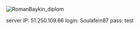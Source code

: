 ![RomanBaykin_diplom](https://github.com/RomanBaykin/foodgram-project-react/actions/workflows/main.yml/badge.svg)

server IP: 51.250.109.66
login: Soulafein87
pass: test
